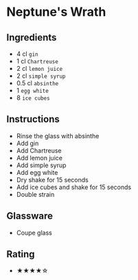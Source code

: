 # Neptune's Wrath

## Ingredients
- 4 cl `gin`
- 1 cl `Chartreuse`
- 2 cl `lemon juice`
- 2 cl `simple syrup`
- 0.5 cl `absinthe`
- 1 `egg white`
- 8 `ice cubes`

## Instructions
- Rinse the glass with absinthe
- Add gin
- Add Chartreuse
- Add lemon juice
- Add simple syrup
- Add egg white
- Dry shake for 15 seconds
- Add ice cubes and shake for 15 seconds
- Double strain

## Glassware
- Coupe glass

## Rating
- ★★★★☆